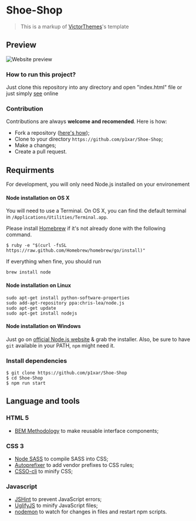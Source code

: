 # Shoe-Shop
> This is a markup of [VictorThemes](https://victorthemes.com/freebies/ecommerce-website-template/)'s template

## Preview
![Website preview]()

### How to run this project?
Just clone this repository into any directory and open "index.html" file
or just simply [see](https://p1xar.github.io/Shoe-Shop) online

### Contribution
Contributions are always **welcome and recomended**. Here is how:
* Fork a repository ([here's how](https://help.github.com/en/articles/fork-a-repo));
* Clone to your directory ```https://github.com/p1xar/Shoe-Shop```;
* Make a changes;
* Create a pull request.

## Requirments
For development, you will only need Node.js installed on your environement

#### Node installation on OS X

You will need to use a Terminal. On OS X, you can find the default terminal in
`/Applications/Utilities/Terminal.app`.

Please install [Homebrew](http://brew.sh/) if it's not already done with the following command.

    $ ruby -e "$(curl -fsSL https://raw.github.com/Homebrew/homebrew/go/install)"

If everything when fine, you should run

    brew install node

#### Node installation on Linux

    sudo apt-get install python-software-properties
    sudo add-apt-repository ppa:chris-lea/node.js
    sudo apt-get update
    sudo apt-get install nodejs

#### Node installation on Windows

Just go on [official Node.js website](http://nodejs.org/) & grab the installer.
Also, be sure to have `git` available in your PATH, `npm` might need it.

### Install dependencies
    $ git clone https://github.com/p1xar/Shoe-Shop
    $ cd Shoe-Shop
    $ npm run start

## Language and tools
### HTML 5
  - [BEM Methodology](https://en.bem.info/) to make reusable interface components;
### CSS 3
  - [Node SASS](https://www.npmjs.com/package/node-sass) to compile SASS into CSS;
  - [Autoprefixer](https://www.npmjs.com/package/autoprefixer) to add vendor prefixes to CSS rules;
  - [CSSO-cli](https://www.npmjs.com/package/csso-cli) to minify CSS;
### Javascript
  - [JSHint](https://www.npmjs.com/package/jshint) to prevent JavaScript errors;
  - [UglifyJS](https://www.npmjs.com/package/uglify-js) to minify JavaScript files;
  - [nodemon](https://www.npmjs.com/package/nodemon) to watch for changes in files and restart npm scripts.
